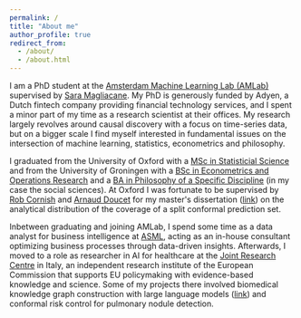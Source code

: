 ```yaml
---
permalink: /
title: "About me"
author_profile: true
redirect_from: 
  - /about/
  - /about.html
---
```

I am a PhD student at the [Amsterdam Machine Learning Lab (AMLab)](http://amlab.science.uva.nl/) supervised by [Sara Magliacane](https://saramagliacane.github.io/). My PhD is generously funded by Adyen, a Dutch fintech company providing financial technology services, and I spent a minor part of my time as a research scientist at their offices. My research largely revolves around causal discovery with a focus on time-series data, but on a bigger scale I find myself interested in fundamental issues on the intersection of machine learning, statistics, econometrics and philosophy.

I graduated from the University of Oxford with a [MSc in Statisticial Science](https://www.ox.ac.uk/admissions/graduate/courses/msc-statistical-science) and from the University of Groningen with a [BSc in Econometrics and Operations Research](https://www.rug.nl/bachelors/econometrics-and-operations-research/?lang=en) and a [BA in Philosophy of a Specific Discipline](https://www.rug.nl/bachelors/philosophy-of-a-specific-discipline/?lang=en) (in my case the social sciences). At Oxford I was fortunate to be supervised by [Rob Cornish](https://jrmcornish.github.io/) and [Arnaud Doucet](https://www.stats.ox.ac.uk/~doucet/) for my master's dissertation ([link](https://arxiv.org/pdf/2210.14735)) on the analytical distribution of the coverage of a split conformal prediction set. 

Inbetween graduating and joining AMLab, I spend some time as a data analyst for business intelligence at [ASML](https://www.asml.com/en), acting as an in-house consultant optimizing business processes through data-driven insights. Afterwards, I moved to a role as researcher in AI for healthcare at the [Joint Research Centre](https://joint-research-centre.ec.europa.eu/index_en) in Italy, an independent research institute of the European Commission that supports EU policymaking with evidence-based knowledge and science. Some of my projects there involved biomedical knowledge graph construction with large language models ([link](https://ceur-ws.org/Vol-3747/text2kg_paper10.pdf)) and conformal risk control for pulmonary nodule detection. 